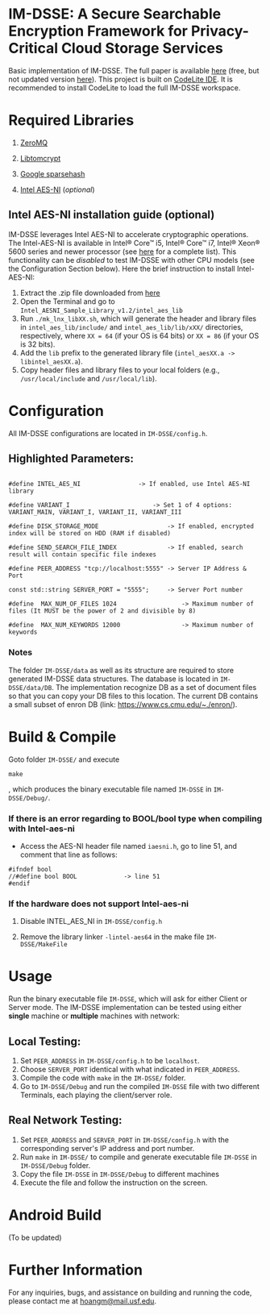 # IM-DSSE: A Secure Searchable Encryption Framework for Privacy-Critical Cloud Storage Services
Basic implementation of IM-DSSE. The full paper is available [here](https://ieeexplore.ieee.org/abstract/document/8632753) (free, but not updated version [here](https://eprint.iacr.org/2017/1237)). This project is built on [CodeLite IDE](http://codelite.org). It is recommended to install CodeLite to load the full IM-DSSE workspace. 


# Required Libraries
1. [ZeroMQ](http://zeromq.org/intro:get-the-software)

2. [Libtomcrypt](https://github.com/libtom/libtomcrypt)

3. [Google sparsehash](https://github.com/sparsehash/sparsehash)

4. [Intel AES-NI](https://software.intel.com/en-us/articles/download-the-intel-aesni-sample-library) (*optional*)

## Intel AES-NI installation guide (optional)

IM-DSSE leverages Intel AES-NI to accelerate cryptographic operations. The Intel-AES-NI is available in Intel® Core™ i5, Intel® Core™ i7, Intel® Xeon® 5600 series and newer processor (see [here](https://ark.intel.com/Search/FeatureFilter?productType=processors&AESTech=true) for a complete list). This functionality can be *disabled* to test IM-DSSE with other CPU models (see the Configuration Section below). Here the brief instruction to install Intel-AES-NI:


1. Extract the .zip file downloaded from [here](https://software.intel.com/en-us/articles/download-the-intel-aesni-sample-library)
2. Open the Terminal and go to `Intel_AESNI_Sample_Library_v1.2/intel_aes_lib`
3. Run `./mk_lnx_libXX.sh`, which will generate the header and library files in `intel_aes_lib/include/` and `intel_aes_lib/lib/xXX/` directories, respectively, where ``XX = 64`` (if your OS is 64 bits) or ``XX = 86`` (if your OS is 32 bits).
4. Add the `lib` prefix to the generated library file (`intel_aesXX.a -> libintel_aesXX.a`).
5. Copy header files and library files to your local folders (e.g., `/usr/local/include` and `/usr/local/lib`).


# Configuration
All IM-DSSE configurations are located in ```IM-DSSE/config.h```. 

## Highlighted Parameters:
```

#define INTEL_AES_NI				-> If enabled, use Intel AES-NI library

#define VARIANT_I                  		-> Set 1 of 4 options: VARIANT_MAIN, VARIANT_I, VARIANT_II, VARIANT_III

#define DISK_STORAGE_MODE            	   	-> If enabled, encrypted index will be stored on HDD (RAM if disabled)
	
#define SEND_SEARCH_FILE_INDEX        		-> If enabled, search result will contain specific file indexes

#define PEER_ADDRESS "tcp://localhost:5555"	-> Server IP Address & Port

const std::string SERVER_PORT = "5555";		-> Server Port number

#define  MAX_NUM_OF_FILES 1024              	-> Maximum number of files (It MUST be the power of 2 and divisible by 8)

#define  MAX_NUM_KEYWORDS 12000             	-> Maximum number of keywords

```

### Notes

The folder ``IM-DSSE/data`` as well as its structure are required to store generated IM-DSSE data structures. The database is located in ``IM-DSSE/data/DB``. The implementation recognize DB as a set of document files so that you can copy your DB files to this location. The current DB contains a small subset of enron DB (link: https://www.cs.cmu.edu/~./enron/).

# Build & Compile
Goto folder ``IM-DSSE/`` and execute
``` 
make
```

, which produces the binary executable file named ```IM-DSSE``` in ``IM-DSSE/Debug/``.

### If there is an error regarding to BOOL/bool type when compiling with Intel-aes-ni

- Access the AES-NI header file named ``iaesni.h``, go to line 51, and comment that line as follows:

```
#ifndef bool
//#define bool BOOL 			-> line 51
#endif
```

### If the hardware does not support Intel-aes-ni

1. Disable INTEL_AES_NI in ``IM-DSSE/config.h``

2. Remove the library linker ``-lintel-aes64``  in the make file ``IM-DSSE/MakeFile``



# Usage

Run the binary executable file ```IM-DSSE```, which will ask for either Client or Server mode. The IM-DSSE implementation can be tested using either **single** machine or **multiple** machines with network:


## Local Testing:
1. Set ``PEER_ADDRESS`` in ``IM-DSSE/config.h`` to be ``localhost``. 
2. Choose  ``SERVER_PORT`` identical with what indicated in ``PEER_ADDRESS``. 
3. Compile the code with ``make`` in the ``IM-DSSE/`` folder. 
4. Go to ``IM-DSSE/Debug`` and run the compiled ``IM-DSSE`` file with two different Terminals, each playing the client/server role.

## Real Network Testing:
1. Set ``PEER_ADDRESS`` and  ``SERVER_PORT`` in ``IM-DSSE/config.h`` with the corresponding server's IP address  and port number.
2. Run ``make`` in ``IM-DSSE/`` to compile and generate executable file ``IM-DSSE`` in ``IM-DSSE/Debug`` folder.
3. Copy the file ``IM-DSSE`` in ``IM-DSSE/Debug`` to different machines
4. Execute the file and follow the instruction on the screen.


# Android Build

(To be updated)


# Further Information
For any inquiries, bugs, and assistance on building and running the code, please contact me at [hoangm@mail.usf.edu](hoangm@mail.usf.edu).
